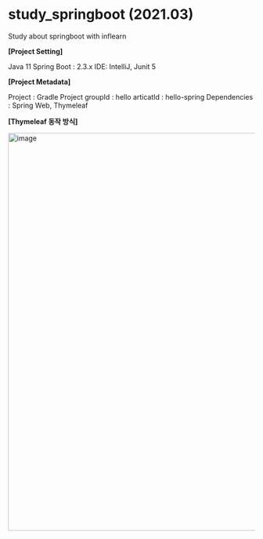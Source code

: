 # study_springboot (2021.03)
Study about springboot with inflearn

**[Project Setting]**

Java 11 
Spring Boot : 2.3.x
IDE: IntelliJ, Junit 5

**[Project Metadata]**

Project : Gradle Project
groupId : hello
articatId : hello-spring
Dependencies : Spring Web, Thymeleaf

**[Thymeleaf 동작 방식]**
 
<img width="811" alt="image" src="https://user-images.githubusercontent.com/26623530/113508421-e54d3580-958a-11eb-935a-df7415894848.png">
